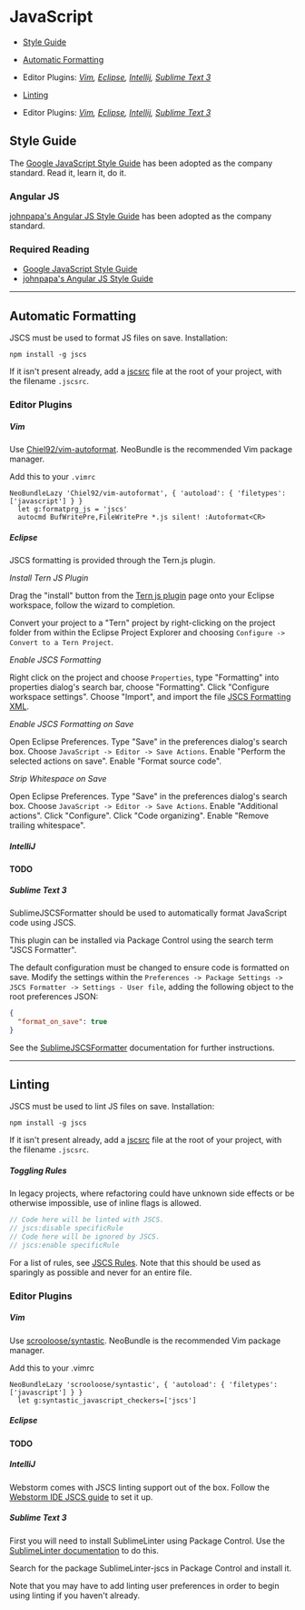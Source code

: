 # JavaScript

 - [Style Guide](#style-guide)
 - [Automatic Formatting](#automatic-formatting)
  - Editor Plugins: *[Vim](#vim), [Eclipse](#eclipse), [Intellij](#intellij), [Sublime Text 3](#sublime-text-3)*

 - [Linting](#linting)
  - Editor Plugins: *[Vim](#vim-1), [Eclipse](#eclipse-1), [Intellij](#intellij-1), [Sublime Text 3](#sublime-text-3-1)*

## Style Guide

The [Google JavaScript Style Guide][google-style-guide] has been adopted as the company standard. Read it, learn 
it, do it.

### Angular JS

[johnpapa's Angular JS Style Guide][angular-style-guide] has been adopted as the company standard.  

### Required Reading

 - [Google JavaScript Style Guide][google-style-guide]
 - [johnpapa's Angular JS Style Guide][angular-style-guide]

[google-style-guide]: http://google-styleguide.googlecode.com/svn/trunk/javascriptguide.xml
[angular-style-guide]: https://github.com/johnpapa/angular-styleguide

- - -

## Automatic Formatting

JSCS must be used to format JS files on save. Installation:

`npm install -g jscs`

If it isn't present already, add a [jscsrc][jscs-config] file at the root of your project, with the filename 
`.jscsrc`.

### Editor Plugins

##### Vim

Use [Chiel92/vim-autoformat][vim-autoformat]. NeoBundle is the recommended Vim package manager.

Add this to your `.vimrc`

```VimL
NeoBundleLazy 'Chiel92/vim-autoformat', { 'autoload': { 'filetypes': ['javascript'] } }
  let g:formatprg_js = 'jscs'
  autocmd BufWritePre,FileWritePre *.js silent! :Autoformat<CR>
```

##### Eclipse

JSCS formatting is provided through the Tern.js plugin. 

*Install Tern JS Plugin*

Drag the "install" button from the [Tern js plugin][tern-js-plugin] page onto your Eclipse workspace, follow the 
wizard to completion.

Convert your project to a "Tern" project by right-clicking on the project folder from within the Eclipse
Project Explorer and choosing `Configure -> Convert to a Tern Project`.

*Enable JSCS Formatting*

Right click on the project and choose `Properties`, type "Formatting" into properties dialog's search bar, choose 
"Formatting". Click "Configure workspace settings". Choose "Import", and import the file [JSCS Formatting XML][jscs-xml].

*Enable JSCS Formatting on Save*

Open Eclipse Preferences. Type "Save" in the preferences dialog's search box. Choose `JavaScript -> Editor -> Save Actions`.
Enable "Perform the selected actions on save". Enable "Format source code". 

*Strip Whitespace on Save* 

Open Eclipse Preferences. Type "Save" in the preferences dialog's search box. Choose `JavaScript -> Editor -> Save Actions`.
Enable "Additional actions". Click "Configure". Click "Code organizing". Enable "Remove trailing whitespace".

[jscs-xml]: https://raw.githubusercontent.com/solnetdigital/standards-and-tooling/master/javascript/config/jscs.xml

##### IntelliJ

**TODO**

##### Sublime Text 3

SublimeJSCSFormatter should be used to automatically format JavaScript code using JSCS.

This plugin can be installed via Package Control using the search term "JSCS Formatter".

The default configuration must be changed to ensure code is formatted on save.
Modify the settings within the `Preferences -> Package Settings -> JSCS Formatter -> Settings - User file`,
adding the following object to the root preferences JSON:

```JSON
{
  "format_on_save": true
}
```

See the [SublimeJSCSFormatter][sublime-jscs-formatter] documentation for further instructions.

[vim-autoformat]: https://github.com/Chiel92/vim-autoformat
[sublime-text-3-jscs]: https://packagecontrol.io/packages/SublimeLinter-jscs
[sublime-jscs-formatter]: https://github.com/TheSavior/SublimeJSCSFormatter

- - -

## Linting

JSCS must be used to lint JS files on save. Installation:

`npm install -g jscs`

If it isn't present already, add a [jscsrc][jscs-config] file at the root of your project, with the filename `.jscsrc`.

##### Toggling Rules

In legacy projects, where refactoring could have unknown side effects or be otherwise impossible, use of inline flags is allowed.

```JavaScript
// Code here will be linted with JSCS.
// jscs:disable specificRule
// Code here will be ignored by JSCS.
// jscs:enable specificRule
```

For a list of rules, see [JSCS Rules][jscs-rules]. Note that this should be used as sparingly as possible and never for an entire file.

[jscs-rules]: http://jscs.info/rules.html

### Editor Plugins

##### Vim

Use [scrooloose/syntastic][syntastic]. NeoBundle is the recommended Vim package manager.

Add this to your .vimrc

```VimL
NeoBundleLazy 'scrooloose/syntastic', { 'autoload': { 'filetypes': ['javascript'] } }
  let g:syntastic_javascript_checkers=['jscs']
```

##### Eclipse

**TODO**

##### IntelliJ

Webstorm comes with JSCS linting support out of the box. Follow the [Webstorm IDE JSCS guide][webstorm-jscs] to set it up.

[webstorm-jscs]: https://www.jetbrains.com/webstorm/help/using-javascript-code-quality-tools.html#d204469e452

##### Sublime Text 3

First you will need to install SublimeLinter using Package Control. Use the
[SublimeLinter documentation][sublime-linter-documentation] to do this.

Search for the package SublimeLinter-jscs in Package Control and install it.

Note that you may have to add linting user preferences in order to begin using linting if you haven't already.

[syntastic]: https://github.com/scrooloose/syntastic
[sublime-linter-documentation]: https://sublimelinter.readthedocs.org/en/latest/installation.html#installing-via-pc
[jscs-config]: https://github.com/solnetdigital/standards-and-tooling/blob/master/javascript/config/jscs.json
[tern-js-plugin]: https://github.com/angelozerr/tern.java/blob/master/README.md
